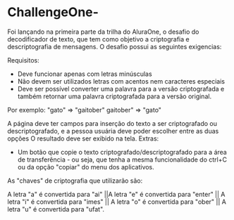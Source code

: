 # ChallengeOne-

Foi lançando na primeira parte da trilha do AluraOne, o desafio do decodificador de texto, que tem como objetivo a criptografia e descriptografia de mensagens. 
O desafio possui as seguintes exigencias:

Requisitos:
- Deve funcionar apenas com letras minúsculas
- Não devem ser utilizados letras com acentos nem caracteres especiais
- Deve ser possível converter uma palavra para a versão criptografada e também retornar uma palavra criptografada para a versão original.

Por exemplo:
"gato" => "gaitober"
gaitober" => "gato"

A página deve ter campos para inserção do texto a ser criptografado ou descriptografado, e a pessoa usuária deve poder escolher entre as duas opções
O resultado deve ser exibido na tela.
Extras:
- Um botão que copie o texto criptografado/descriptografado para a área de transferência - ou seja, que tenha a mesma funcionalidade do ctrl+C ou da opção "copiar" do menu dos aplicativos.

As "chaves" de criptografia que utilizarão são:

A letra "a" é convertida para "ai" ||A letra "e" é convertida para "enter" || A letra "i" é convertida para "imes"  || A letra "o" é convertida para "ober" || A letra "u" é convertida para "ufat".
